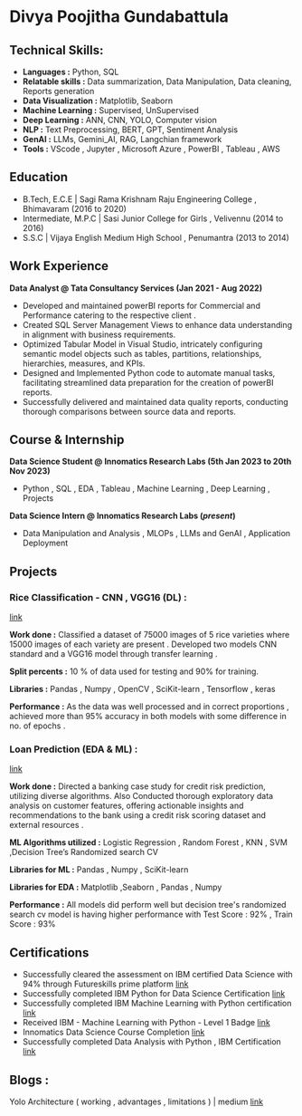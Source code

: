 # Divya Poojitha Gundabattula

## Technical Skills: 
- **Languages :** Python, SQL
- **Relatable skills :** Data summarization, Data Manipulation, Data cleaning, Reports generation
- **Data Visualization :** Matplotlib, Seaborn
- **Machine Learning :** Supervised, UnSupervised
- **Deep Learning :** ANN, CNN, YOLO, Computer vision
- **NLP :** Text Preprocessing, BERT, GPT, Sentiment Analysis
- **GenAI :** LLMs, Gemini_AI, RAG, Langchian framework
- **Tools :** VScode , Jupyter , Microsoft Azure , PowerBI , Tableau , AWS


## Education
- B.Tech, E.C.E | Sagi Rama Krishnam Raju Engineering College , Bhimavaram (2016 to 2020)								       		
- Intermediate, M.P.C	| Sasi Junior College for Girls , Velivennu (2014 to 2016)	 			        		
- S.S.C | Vijaya English Medium High School , Penumantra (2013 to 2014)


## Work Experience
**Data Analyst @ Tata Consultancy Services (Jan 2021 - Aug 2022)**
- Developed and maintained powerBI reports for Commercial and
Performance catering to the respective client .
- Created SQL Server Management Views to enhance data understanding
in alignment with business requirements.
- Optimized Tabular Model in Visual Studio, intricately configuring
semantic model objects such as tables, partitions, relationships,
hierarchies, measures, and KPIs.
- Designed and Implemented Python code to automate manual tasks,
facilitating streamlined data preparation for the creation of powerBI
reports.
- Successfully delivered and maintained data quality reports, conducting
thorough comparisons between source data and reports.


## Course & Internship
**Data Science Student @ Innomatics Research Labs (5th Jan 2023  to 20th Nov 2023)**
- Python , SQL , EDA , Tableau , Machine Learning , Deep Learning , Projects

**Data Science Intern @ Innomatics Research Labs (*present*)**
- Data Manipulation and Analysis , MLOPs , LLMs and GenAI , Application Deployment

## Projects
### Rice Classification - CNN , VGG16 (DL) :
[link](https://github.com/Divyapoojitha/RiceClassificationDL_CNN)

**Work done :** Classified a dataset of 75000 images of 5 rice varieties where 15000 images of
each variety are present . Developed two models CNN standard and a VGG16
model through transfer learning .

**Split percents :** 10 % of data used for testing and 90% for training.

**Libraries :** Pandas , Numpy , OpenCV , SciKit-learn , Tensorflow , keras

**Performance :** As the data was well processed and in correct proportions ,
achieved more than 95% accuracy in both models with some difference in no. of
epochs .


### Loan Prediction (EDA & ML) :
[link](https://github.com/Divyapoojitha/LoanPrediction_EDA_ML)

**Work done :** Directed a banking case study for credit risk prediction, utilizing diverse algorithms. Also Conducted thorough exploratory data analysis on customer features, offering actionable insights and recommendations to the bank using a credit risk scoring dataset and external resources .

**ML Algorithms utilized :** Logistic Regression , Random Forest , KNN , SVM ,Decision Tree’s Randomized search CV

**Libraries for ML :** Pandas , Numpy , SciKit-learn 

**Libraries for EDA :** Matplotlib ,Seaborn , Pandas , Numpy

**Performance :** All models did perform well but decision tree's randomized search cv model is having higher performance with Test Score : 92% , Train Score : 93%



## Certifications
- Successfully cleared the assessment on IBM certified Data Science with 94%
through Futureskills prime platform [link](https://github.com/Divyapoojitha/Certificates/blob/main/FutureSkillsIBMcDS.pdf)
- Successfully completed IBM Python for Data Science Certification [link](https://github.com/Divyapoojitha/Certificates/blob/main/IBM%20Certificate%20_%20PythonForDataScience.pdf)
- Successfully completed IBM Machine Learning with Python certification [link](https://github.com/Divyapoojitha/Certificates/blob/main/IBM%20ML0101EN%20Certificate%20_%20Cognitive%20Class.pdf)
- Received IBM - Machine Learning with Python - Level 1 Badge [link](https://github.com/Divyapoojitha/Certificates/blob/main/Machine_Learning_with_Python___Level_1_Badge20240706-7-itha9t.pdf)
- Innomatics Data Science Course Completion [link](https://github.com/Divyapoojitha/Certificates/blob/main/Innomatics_Data_Science%20Course%20Completion_certificate.pdf)
- Successfully completed Data Analysis with Python , IBM Certification [link](https://github.com/Divyapoojitha/Certificates/blob/main/IBM%20DA0101EN%20Certificate%20_%20Cognitive%20Class.pdf)


## Blogs :
Yolo Architecture ( working , advantages , limitations ) | medium  [link](https://medium.com/@divyapoojitha999/yolo-architecture-6a584081363b)
